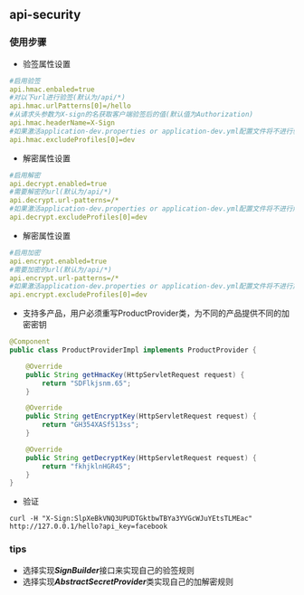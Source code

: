 ## api-security
### 使用步骤
- 验签属性设置
```yaml
#启用验签
api.hmac.enbaled=true
#对以下url进行验签(默认为/api/*)
api.hmac.urlPatterns[0]=/hello
#从请求头参数为X-sign的名获取客户端验签后的值(默认值为Authorization)
api.hmac.headerName=X-Sign
#如果激活application-dev.properties or application-dev.yml配置文件将不进行验签
api.hmac.excludeProfiles[0]=dev
```
- 解密属性设置
```yaml
#启用解密
api.decrypt.enabled=true
#需要解密的url(默认为/api/*)
api.decrypt.url-patterns=/*
#如果激活application-dev.properties or application-dev.yml配置文件将不进行解密
api.decrypt.excludeProfiles[0]=dev
```
- 解密属性设置
```yaml
#启用加密
api.encrypt.enabled=true
#需要加密的url(默认为/api/*)
api.encrypt.url-patterns=/*
#如果激活application-dev.properties or application-dev.yml配置文件将不进行加密
api.encrypt.excludeProfiles[0]=dev
```
- 支持多产品，用户必须重写ProductProvider类，为不同的产品提供不同的加密密钥
```java
@Component
public class ProductProviderImpl implements ProductProvider {

    @Override
    public String getHmacKey(HttpServletRequest request) {
        return "SDFlkjsnm.65";
    }

    @Override
    public String getEncryptKey(HttpServletRequest request) {
        return "GH354XASf513ss";
    }

    @Override
    public String getDecryptKey(HttpServletRequest request) {
        return "fkhjklnHGR45";
    }
}
```
- 验证
```jshelllanguage
curl -H "X-Sign:SlpXeBkVNQ3UPUDTGktbwTBYa3YVGcWJuYEtsTLMEac"  http://127.0.0.1/hello?api_key=facebook
```
### tips
* 选择实现***SignBuilder***接口来实现自己的验签规则
* 选择实现***AbstractSecretProvider***类实现自己的加解密规则